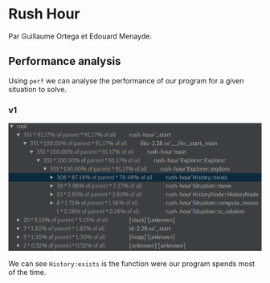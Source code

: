 # Rush Hour

Par Guillaume Ortega et Edouard Menayde.

## Performance analysis

Using `perf` we can analyse the performance of our program for a given situation to solve.

### v1

![](doc/perf01.png)

We can see `History:exists` is the function were our program spends most of the time.
